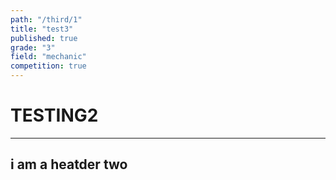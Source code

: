 ```yaml
---
path: "/third/1"
title: "test3"
published: true
grade: "3"
field: "mechanic"
competition: true
---
```


<h1>TESTING2</h1>
<hr>
<h2> i am a heatder two </h2>